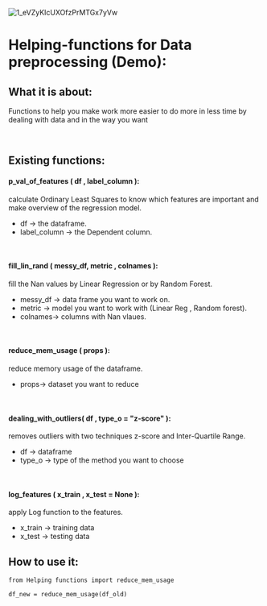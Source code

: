 ![1_eVZyKIcUXOfzPrMTGx7yVw](https://user-images.githubusercontent.com/59618586/104822204-81e41f00-5849-11eb-8b7b-2795c53cc2ae.png)
# Helping-functions for Data preprocessing (Demo):

## What it is about:
Functions to help you make work more easier to do more in less time by dealing with data and in the way you want

<br/>

## Existing functions:

#### p_val_of_features ( df , label_column ): 
calculate Ordinary Least Squares to know which features are important and make overview of the regression model.

* df -> the dataframe.
* label_column -> the Dependent column.

<br/>

#### fill_lin_rand ( messy_df, metric , colnames ): 
fill the Nan values by Linear Regression or by Random Forest.

* messy_df -> data frame you want to work on.
* metric -> model you want to work with (Linear Reg , Random forest).
* colnames-> columns with Nan vlaues.

<br/>

#### reduce_mem_usage ( props ):
reduce memory usage of the dataframe.

* props-> dataset you want to reduce

<br/>

#### dealing_with_outliers( df , type_o = "z-score" ):
removes outliers with two techniques z-score and Inter-Quartile Range. 

* df -> dataframe
* type_o -> type of the method you want to choose

<br/>

#### log_features ( x_train , x_test = None ):
apply Log function to the features.

* x_train -> training data
* x_test -> testing data 

## How to use it:
```
from Helping functions import reduce_mem_usage

df_new = reduce_mem_usage(df_old)
```
